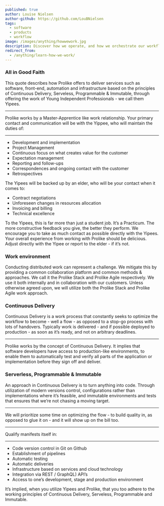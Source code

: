 ```yaml
---
published: true
author: Louise Nielsen
author-github: https://github.com/LouBNielsen
tags:
  - software
  - products
  - workflow
image: /images/anything/howwework.jpg
description: Discover how we operate, and how we orchestrate our workflow on a daily basis
redirect_from:
  - /anything/learn-how-we-work/
---
```


### All in Good Faith

This quote describes how Prolike offers to deliver services such as software, front-end, automation and infrastructure based on the principles of Continuous Delivery, Serveless, Programmable & Immutable, through offering the work of Young Independent Professionals - we call them Yipees.

---

Prolike works by a Master-Apprentice like work relationship. Your primary contact and communication will be with the Yippee, who will maintain the duties of:

---

- Development and implementation
- Project Management
- Continuous focus on what creates value for the customer
- Expectation management
- Reporting and follow-ups
- Correspondences and ongoing contact with the customer
- Retrospectives

The Yipees will be backed up by an elder, who will be your contact when it comes to:
- Contract negotiations
- Unforeseen changes in resources allocation
- Invoicing and billing
- Technical excellence

To the Yipees, this is far more than just a student job. It’s a Practicum. The more constructive feedback you give, the better they perform. We encourage you to take as much contact as possible directly with the Yipees.
Your overall experience from working with Prolike should be delicious. Adjust directly with the Yipee or report to the elder - if it’s not. 

### Work environment

Conducting distributed work can represent a challenge. We mitigate this by providing a common collaboration platform and common methods & approaches. We call it the Prolike Stack and Prolike Agile respectively. We use it both internally and in collaboration with our customers.
Unless otherwise agreed upon, we will utilize both the Prolike Stack and Prolike Agile work approach.

### Continuous Delivery

Continuous Delivery is a work process that constantly seeks to optimize the workflow to become - well a flow - as opposed to a stop-go process with lots of handovers. Typically work is delivered - and if possible deployed to production - as soon as it’s ready, and not on arbitrary deadlines.    

---

Prolike works by the concept of Continuous Delivery. It implies that software developers have access to   production-like environments, to enable them to automatically test and verify all parts of the application or implementation before they sign off and deliver.

### Serverless, Programmable & Immutable

An approach in Continuous Delivery is to turn anything into code. Through utilization of modern versions control, configurations rather than implementations where it’s feasible, and immutable environments and tests that ensures that we’re not chasing a moving target.

---  

We will prioritize some time on optimizing the flow - to build quality in, as opposed to glue it on - and it will show up on the bill too.

---

Qualify manifests itself in:

---

- Code version control in Git on Github
- Establishment of pipelines
- Automatic testing
- Automatic deliveries
- Infrastructure based on services and cloud technology
- Integration via REST / GraphQL) API’s
- Access to one’s development, stage and production environment
   
It’s implied, when you utilize Yipees and Prolike, that you too adhere to the working principles of Continuous Delivery, Serveless, Programmable and Immutable.